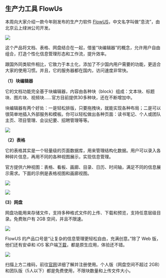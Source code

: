 ## 生产力工具 FlowUs

本周向大家介绍一款今年刚发布的生产力软件 [FlowUS](https://flowus.cn/)，中文名字叫做“息流”，由北京云上绿洲公司开发。

![](https://cdn.beekka.com/blogimg/asset/202205/bg2022051502.webp)

这个产品将文档、表格、网盘结合在一起，借鉴“块编辑器”的概念，允许用户自由组合，打造个性化信息管理形态和工作流，提升效率。

跟国外同类软件相比，它致力于本土化，添加了不少国内用户需要的功能，更适合大家的使用习惯。并且，它的服务器都在国内，访问速度非常快。

**（1）块编辑器** 

它的文档功能完全基于块编辑器，内容由各种块（block）组成：文本块、标题块、图片块、视频块……官方目前提供30多种块，还在不断增加中。

块编辑器有两个好处：一是轻松排版，只要拖拽块，就能实现各种布局；二是可以很简单地插入外部服务和模板。你可以轻松做出各种页面：读书笔记、个人或团队主页、项目管理、会议纪要、招聘管理等等。
 
![](https://pic4.zhimg.com/80/v2-57eafa508baf8c39f110039cc1006bf7_720w.jpg)

**（2）表格** 

它的表格其实是一个轻量级的页面数据库，用来管理结构化数据。用户可以录入各种碎片信息，再用不同的各种视图展示，实现信息管理。

官方提供六种视图：表格、看板、画廊、目录、日历、时间轴，满足不同的信息展示需求。下面的示例是表格视图和画廊视图。

![](https://cdn.allflow.cn/oss/d0520285-ab5b-42e0-913d-85cd26ce1aa1/d44dcfac-de3d-4cb1-bd2e-610f3bcb3f12/%E5%B1%8F%E5%B9%95%E5%BF%AB%E7%85%A7%202022-01-23%20%E4%B8%8A%E5%8D%882.28.48.png?filename=%E5%B1%8F%E5%B9%95%E5%BF%AB%E7%85%A7%202022-01-23%20%E4%B8%8A%E5%8D%882.28.48.png&time=1652591262&token=5ab6b562b4c2b03e8553879f1b0cc393)

![](https://cdn.allflow.cn/oss/32e9092e-666b-49ef-a759-4b5cda7abf0d/310425c9-6464-492e-ae25-717a5e7b2bdf/%E5%B1%8F%E5%B9%95%E5%BF%AB%E7%85%A7%202022-01-24%20%E4%B8%8B%E5%8D%8811.15.09.png?filename=%E5%B1%8F%E5%B9%95%E5%BF%AB%E7%85%A7%202022-01-24%20%E4%B8%8B%E5%8D%8811.15.09.png&time=1652593478&token=37e638bc4146c4fef8264e4f3b31c6b3)

**(3）网盘** 

网盘功能用来存储文件，支持多种格式文件的上传、下载和预览，支持任意层级目录。免费账户有 2GB 空间，并且不限速。

![](https://pic1.zhimg.com/80/v2-06051c4fd216c3510bd297eac9d3395c_720w.jpg)

FlowUS 的产品口号是“让复杂的信息管理更轻松自由，充满创意。”除了 Web 版，他们还有安卓和 iOS 客户端[下载](https://flowus.cn/download)，都是原生应用，体验还不错。

![](https://cdn.beekka.com/blogimg/asset/202205/bg2022051501.webp)

扫描上方二维码，前往[官网](https://flowus.cn/)详细了解并注册使用。个人版（网盘空间不超过 2GB）和团队版（5人以下）都是免费使用，不限块数量和上传文件大小。
